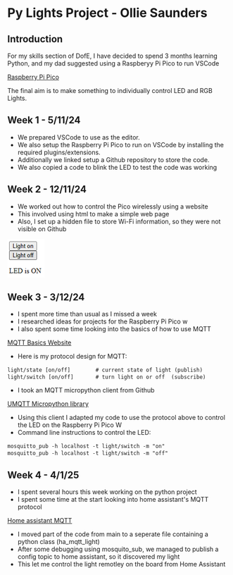 # Py Lights Project - Ollie Saunders
## Introduction
For my skills section of DofE, I have decided to spend 3 months learning Python, and my dad suggested using a Raspberyy Pi Pico to run VSCode

[Raspberry Pi Pico](https://www.raspberrypi.com/documentation/microcontrollers/pico-series.html)

The final aim is to make something to individually control LED and RGB Lights.


## Week 1 - 5/11/24

* We prepared VSCode to use as the editor.
* We also setup the Raspberry Pi Pico to run on VSCode by installing the required plugins/extensions.
* Additionally we linked setup a Github repository to store the code.
* We also copied a code to blink the LED to test the code was working

## Week 2 - 12/11/24

* We worked out how to control the Pico wirelessly using a website
* This involved using html to make a simple web page
* Also, I set up a hidden file to store Wi-Fi information, so they were not visible on Github

![](assets/Simple_Webpage.PNG "Screenshot of webpage")

## Week 3 - 3/12/24

* I spent more time than usual as I missed a week
* I researched ideas for projects for the Raspberry Pi Pico w
* I also spent some time looking into the basics of how to use MQTT

[MQTT Basics Website](https://www.hivemq.com/blog/how-to-get-started-with-mqtt/)

* Here is my protocol design for MQTT:

~~~
light/state [on/off]        # current state of light (publish)
light/switch [on/off]       # turn light on or off  (subscribe)
~~~


* I took an MQTT micropython client from Github

[UMQTT Micropython library](https://github.com/micropython/micropython-lib/blob/master/micropython/umqtt.simple/umqtt/simple.py)


* Using this client I adapted my code to use the protocol above to control the LED on the Raspberry Pi Pico W
* Command line instructions to control the LED:
~~~
mosquitto_pub -h localhost -t light/switch -m "on"
mosquitto_pub -h localhost -t light/switch -m "off"
~~~

## Week 4 - 4/1/25

* I spent several hours this week working on the python project
* I spent some time at the start looking into home assistant's MQTT protocol

[Home assistant MQTT](https://www.home-assistant.io/integrations/mqtt)

* I moved part of the code from main to a seperate file containing a python class (ha_mqtt_light)
* After some debugging using mosquito_sub, we managed to publish a config topic to home assistant, so it discovered my light
* This let me control the light remotley on the board from Home Assistant